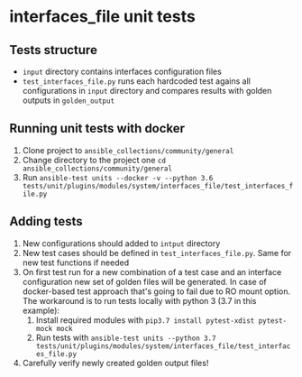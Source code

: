 # interfaces_file unit tests

## Tests structure

- `input` directory contains interfaces configuration files
- `test_interfaces_file.py` runs each hardcoded test agains all configurations in `input` directory and compares results with golden outputs in `golden_output`

## Running unit tests with docker

1. Clone project to `ansible_collections/community/general`
2. Change directory to the project one `cd ansible_collections/community/general`
3. Run `ansible-test units --docker -v --python 3.6 tests/unit/plugins/modules/system/interfaces_file/test_interfaces_file.py`

## Adding tests

1. New configurations should added to `intput` directory
2. New test cases should be defined in `test_interfaces_file.py`. Same for new test functions if needed
3. On first test run for a new combination of a test case and an interface configuration new set of golden files will be generated. In case of docker-based test approach that's going to fail due to RO mount option. The workaround is to run tests locally with python 3 (3.7 in this example):
    1. Install required modules with `pip3.7 install pytest-xdist pytest-mock mock`
    3. Run tests with `ansible-test units --python 3.7 tests/unit/plugins/modules/system/interfaces_file/test_interfaces_file.py`
4. Carefully verify newly created golden output files!
